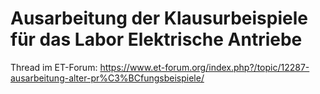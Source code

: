 # Ausarbeitung der Klausurbeispiele für das Labor Elektrische Antriebe

Thread im ET-Forum:
<https://www.et-forum.org/index.php?/topic/12287-ausarbeitung-alter-pr%C3%BCfungsbeispiele/>
